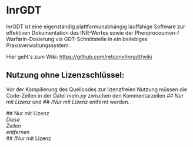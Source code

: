 # InrGDT
InrGDT ist eine eigenständig plattformunabhängig lauffähige Software zur effektiven Dokumentation des INR-Wertes sowie der Phenprocoumon-/ Warfarin-Dosierung via GDT-Schnittstelle in ein beliebiges Praxisverwaltungssystem.

Hier geht's zum Wiki: https://github.com/retconx/inrgdt/wiki

## Nutzung ohne Lizenzschlüssel:
Vor der Kompilierung des Quellcodes zur lizenzfreien Nutzung müssen die Code-Zeilen in der Datei _main.py_ zwischen den Kommentarzeilen _## Nur mit Lizenz_ und _## /Nur mit Lizenz_ entfernt werden.

\#\# Nur mit Lizenz
<br />_Diese
<br />Zeilen
<br />entfernen_
<br />\#\# /Nur mit Lizenz
